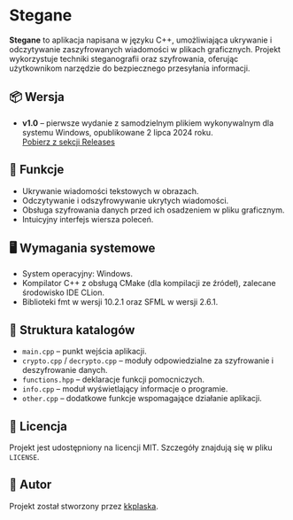# Stegane

**Stegane** to aplikacja napisana w języku C++, umożliwiająca ukrywanie i odczytywanie zaszyfrowanych wiadomości w plikach graficznych. Projekt wykorzystuje techniki steganografii oraz szyfrowania, oferując użytkownikom narzędzie do bezpiecznego przesyłania informacji.

## 📦 Wersja

- **v1.0** – pierwsze wydanie z samodzielnym plikiem wykonywalnym dla systemu Windows, opublikowane 2 lipca 2024 roku.  
  [Pobierz z sekcji Releases](/releases/tag/v1.0)

## 🔧 Funkcje

- Ukrywanie wiadomości tekstowych w obrazach.
- Odczytywanie i odszyfrowywanie ukrytych wiadomości.
- Obsługa szyfrowania danych przed ich osadzeniem w pliku graficznym.
- Intuicyjny interfejs wiersza poleceń.

## 🖥️ Wymagania systemowe

- System operacyjny: Windows.
- Kompilator C++ z obsługą CMake (dla kompilacji ze źródeł), zalecane środowisko IDE CLion.
- Biblioteki fmt w wersji 10.2.1 oraz SFML w wersji 2.6.1.

## 📁 Struktura katalogów

- `main.cpp` – punkt wejścia aplikacji.
- `crypto.cpp` / `decrypto.cpp` – moduły odpowiedzialne za szyfrowanie i deszyfrowanie danych.
- `functions.hpp` – deklaracje funkcji pomocniczych.
- `info.cpp` – moduł wyświetlający informacje o programie.
- `other.cpp` – dodatkowe funkcje wspomagające działanie aplikacji.

## 📄 Licencja

Projekt jest udostępniony na licencji MIT. Szczegóły znajdują się w pliku `LICENSE`.

## 🤝 Autor

Projekt został stworzony przez [kkplaska](https://github.com/kkplaska).